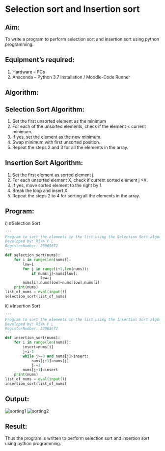 # Selection sort and Insertion sort
## Aim:
To write a program to perform selection sort and insertion sort using python programming.
## Equipment’s required:
1.	Hardware – PCs
2.	Anaconda – Python 3.7 Installation / Moodle-Code Runner
## Algorithm:
## Selection Sort Algorithm:
1.	Set the first unsorted element as the minimum
2.	For each of the unsorted elements, check if the element < current minimum.
3.	If yes, set the element as the new minimum.
4.	Swap minimum with first unsorted position.
5.	Repeat the steps 2 and 3 for all the elements in the array.
## Insertion Sort Algorithm:
1.	Set the first element as sorted element j.
2.	For each unsorted element X, check if current sorted element j >X.
3.	If yes, move sorted element to the right by 1.
4.	Break the loop and insert X.
5.	Repeat the steps 2 to 4 for sorting all the elements in the array.
## Program:
i)	#Selection Sort
```PYTHON
''' 
Program to sort the elements in the list using the Selection Sort algorithm.
Developed by: RIYA P L
RegisterNumber: 23005672
'''
def selection_sort(nums):
    for i in range(len(nums)):
        low=i
        for j in range(i+1,len(nums)):
            if nums[j]<nums[low]:
                low=j
        nums[i],nums[low]=nums[low],nums[i]
    print(nums)
list_of_nums = eval(input())
selection_sort(list_of_nums)

```
ii)	#Insertion Sort
```PYTHON 
''' 
Program to sort the elements in the list using the Insertion Sort algorithm.
Developed by: RIYA P L
RegisterNumber: 23005672
'''
def insertion_sort(nums):
    for i in range(len(nums)):
        insert=nums[i]
        j=i-1
        while j>=0 and nums[j]>insert:
            nums[j+1]=nums[j]
            j-=1
        nums[j+1]=insert
    print(nums)
list_of_nums = eval(input())
insertion_sort(list_of_nums)

```
## Output:
![sorting1](https://github.com/23005672/Sorting-Algorithm/assets/138971519/bc7e7e95-703f-46ca-b1d6-6c0132df4139)
![sorting2](https://github.com/23005672/Sorting-Algorithm/assets/138971519/173a7a23-b2a0-49ac-9a5d-63a5bbb3c3ca)

## Result:
Thus the program is written to perform selection sort and insertion sort using python programming.
